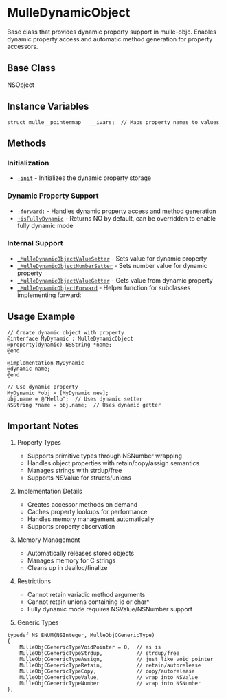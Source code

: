 # MulleDynamicObject

Base class that provides dynamic property support in mulle-objc. Enables dynamic property access and automatic method generation for property accessors.

## Base Class
NSObject

## Instance Variables
```objc
struct mulle__pointermap   __ivars;  // Maps property names to values
```

## Methods

### Initialization
- [`-init`](https://www.perplexity.ai/search?q=Please+create+some+detailed+API+documentation+for+the+method+init+of+MulleDynamicObject+of+the+MulleObjC+project+https://github.com/mulle-objc/MulleObjC.+You+will+find+source+code+probably+at+https://github.com/mulle-objc/MulleObjC/blob/master/src/class/MulleDynamicObject.m+and+the+header+at+https://github.com/mulle-objc/MulleObjC/blob/master/src/class/MulleDynamicObject.h+and+there+may+also+be+tests+for+it+in+the+test/+folder) - Initializes the dynamic property storage

### Dynamic Property Support
- [`-forward:`](https://www.perplexity.ai/search?q=Please+create+some+detailed+API+documentation+for+the+method+forward+of+MulleDynamicObject+of+the+MulleObjC+project+https://github.com/mulle-objc/MulleObjC.+You+will+find+source+code+probably+at+https://github.com/mulle-objc/MulleObjC/blob/master/src/class/MulleDynamicObject.m+and+the+header+at+https://github.com/mulle-objc/MulleObjC/blob/master/src/class/MulleDynamicObject.h+and+there+may+also+be+tests+for+it+in+the+test/+folder) - Handles dynamic property access and method generation
- [`+isFullyDynamic`](https://www.perplexity.ai/search?q=Please+create+some+detailed+API+documentation+for+the+method+isFullyDynamic+of+MulleDynamicObject+of+the+MulleObjC+project+https://github.com/mulle-objc/MulleObjC.+You+will+find+source+code+probably+at+https://github.com/mulle-objc/MulleObjC/blob/master/src/class/MulleDynamicObject.m+and+the+header+at+https://github.com/mulle-objc/MulleObjC/blob/master/src/class/MulleDynamicObject.h+and+there+may+also+be+tests+for+it+in+the+test/+folder) - Returns NO by default, can be overridden to enable fully dynamic mode

### Internal Support
- [`_MulleDynamicObjectValueSetter`](https://www.perplexity.ai/search?q=Please+create+some+detailed+API+documentation+for+the+method+_MulleDynamicObjectValueSetter+of+MulleDynamicObject+of+the+MulleObjC+project+https://github.com/mulle-objc/MulleObjC.+You+will+find+source+code+probably+at+https://github.com/mulle-objc/MulleObjC/blob/master/src/class/MulleDynamicObject.m+and+the+header+at+https://github.com/mulle-objc/MulleObjC/blob/master/src/class/MulleDynamicObject.h+and+there+may+also+be+tests+for+it+in+the+test/+folder) - Sets value for dynamic property
- [`_MulleDynamicObjectNumberSetter`](https://www.perplexity.ai/search?q=Please+create+some+detailed+API+documentation+for+the+method+_MulleDynamicObjectNumberSetter+of+MulleDynamicObject+of+the+MulleObjC+project+https://github.com/mulle-objc/MulleObjC.+You+will+find+source+code+probably+at+https://github.com/mulle-objc/MulleObjC/blob/master/src/class/MulleDynamicObject.m+and+the+header+at+https://github.com/mulle-objc/MulleObjC/blob/master/src/class/MulleDynamicObject.h+and+there+may+also+be+tests+for+it+in+the+test/+folder) - Sets number value for dynamic property
- [`_MulleDynamicObjectValueGetter`](https://www.perplexity.ai/search?q=Please+create+some+detailed+API+documentation+for+the+method+_MulleDynamicObjectValueGetter+of+MulleDynamicObject+of+the+MulleObjC+project+https://github.com/mulle-objc/MulleObjC.+You+will+find+source+code+probably+at+https://github.com/mulle-objc/MulleObjC/blob/master/src/class/MulleDynamicObject.m+and+the+header+at+https://github.com/mulle-objc/MulleObjC/blob/master/src/class/MulleDynamicObject.h+and+there+may+also+be+tests+for+it+in+the+test/+folder) - Gets value from dynamic property
- [`_MulleDynamicObjectForward`](https://www.perplexity.ai/search?q=Please+create+some+detailed+API+documentation+for+the+method+_MulleDynamicObjectForward+of+MulleDynamicObject+of+the+MulleObjC+project+https://github.com/mulle-objc/MulleObjC.+You+will+find+source+code+probably+at+https://github.com/mulle-objc/MulleObjC/blob/master/src/class/MulleDynamicObject.m+and+the+header+at+https://github.com/mulle-objc/MulleObjC/blob/master/src/class/MulleDynamicObject.h+and+there+may+also+be+tests+for+it+in+the+test/+folder) - Helper function for subclasses implementing forward:

## Usage Example

```objc
// Create dynamic object with property
@interface MyDynamic : MulleDynamicObject
@property(dynamic) NSString *name;
@end

@implementation MyDynamic
@dynamic name;
@end

// Use dynamic property
MyDynamic *obj = [MyDynamic new];
obj.name = @"Hello";  // Uses dynamic setter
NSString *name = obj.name;  // Uses dynamic getter
```

## Important Notes

1. Property Types
   - Supports primitive types through NSNumber wrapping
   - Handles object properties with retain/copy/assign semantics
   - Manages strings with strdup/free
   - Supports NSValue for structs/unions

2. Implementation Details
   - Creates accessor methods on demand
   - Caches property lookups for performance
   - Handles memory management automatically
   - Supports property observation

3. Memory Management
   - Automatically releases stored objects
   - Manages memory for C strings
   - Cleans up in dealloc/finalize

4. Restrictions
   - Cannot retain variadic method arguments
   - Cannot retain unions containing id or char*
   - Fully dynamic mode requires NSValue/NSNumber support

5. Generic Types
```objc
typedef NS_ENUM(NSInteger, MulleObjCGenericType)
{
    MulleObjCGenericTypeVoidPointer = 0,  // as is
    MulleObjCGenericTypeStrdup,           // strdup/free
    MulleObjCGenericTypeAssign,           // just like void pointer
    MulleObjCGenericTypeRetain,           // retain/autorelease
    MulleObjCGenericTypeCopy,             // copy/autorelease
    MulleObjCGenericTypeValue,            // wrap into NSValue
    MulleObjCGenericTypeNumber            // wrap into NSNumber
};
```
